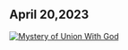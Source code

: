## April 20,2023 ##

[![Mystery of Union With God](https://raw.githubusercontent.com/fernal73/CIAY/main/April/jpgs/Day109.jpg)](https://youtu.be/2D7KgTR0ufg "Mystery of Union With God")
